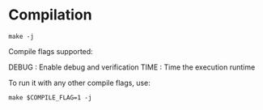 # Compilation

`make -j`

Compile flags supported:

DEBUG : Enable debug and verification
TIME : Time the execution runtime

To run it with any other compile flags, use:

`make $COMPILE_FLAG=1 -j`

